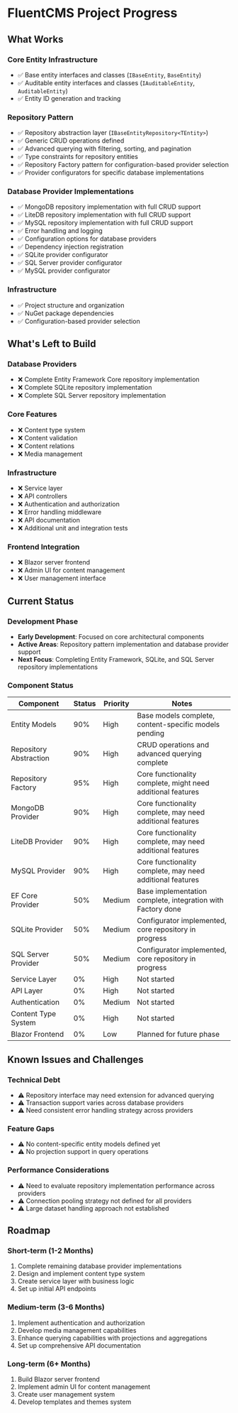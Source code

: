 # FluentCMS Project Progress

## What Works

### Core Entity Infrastructure
- ✅ Base entity interfaces and classes (`IBaseEntity`, `BaseEntity`)
- ✅ Auditable entity interfaces and classes (`IAuditableEntity`, `AuditableEntity`)
- ✅ Entity ID generation and tracking

### Repository Pattern
- ✅ Repository abstraction layer (`IBaseEntityRepository<TEntity>`)
- ✅ Generic CRUD operations defined
- ✅ Advanced querying with filtering, sorting, and pagination
- ✅ Type constraints for repository entities
- ✅ Repository Factory pattern for configuration-based provider selection
- ✅ Provider configurators for specific database implementations

### Database Provider Implementations
- ✅ MongoDB repository implementation with full CRUD support
- ✅ LiteDB repository implementation with full CRUD support
- ✅ MySQL repository implementation with full CRUD support
- ✅ Error handling and logging
- ✅ Configuration options for database providers
- ✅ Dependency injection registration
- ✅ SQLite provider configurator
- ✅ SQL Server provider configurator
- ✅ MySQL provider configurator

### Infrastructure
- ✅ Project structure and organization
- ✅ NuGet package dependencies
- ✅ Configuration-based provider selection

## What's Left to Build

### Database Providers
- ❌ Complete Entity Framework Core repository implementation
- ❌ Complete SQLite repository implementation
- ❌ Complete SQL Server repository implementation

### Core Features
- ❌ Content type system
- ❌ Content validation
- ❌ Content relations
- ❌ Media management

### Infrastructure
- ❌ Service layer
- ❌ API controllers
- ❌ Authentication and authorization
- ❌ Error handling middleware
- ❌ API documentation
- ❌ Additional unit and integration tests

### Frontend Integration
- ❌ Blazor server frontend
- ❌ Admin UI for content management
- ❌ User management interface

## Current Status

### Development Phase
- **Early Development**: Focused on core architectural components
- **Active Areas**: Repository pattern implementation and database provider support
- **Next Focus**: Completing Entity Framework, SQLite, and SQL Server repository implementations

### Component Status

| Component | Status | Priority | Notes |
|-----------|--------|----------|-------|
| Entity Models | 90% | High | Base models complete, content-specific models pending |
| Repository Abstraction | 90% | High | CRUD operations and advanced querying complete |
| Repository Factory | 95% | High | Core functionality complete, might need additional features |
| MongoDB Provider | 90% | High | Core functionality complete, may need additional features |
| LiteDB Provider | 90% | High | Core functionality complete, may need additional features |
| MySQL Provider | 90% | High | Core functionality complete, may need additional features |
| EF Core Provider | 50% | Medium | Base implementation complete, integration with Factory done |
| SQLite Provider | 50% | Medium | Configurator implemented, core repository in progress |
| SQL Server Provider | 50% | Medium | Configurator implemented, core repository in progress |
| Service Layer | 0% | High | Not started |
| API Layer | 0% | High | Not started |
| Authentication | 0% | Medium | Not started |
| Content Type System | 0% | High | Not started |
| Blazor Frontend | 0% | Low | Planned for future phase |

## Known Issues and Challenges

### Technical Debt
- ⚠️ Repository interface may need extension for advanced querying
- ⚠️ Transaction support varies across database providers
- ⚠️ Need consistent error handling strategy across providers

### Feature Gaps
- ⚠️ No content-specific entity models defined yet
- ⚠️ No projection support in query operations

### Performance Considerations
- ⚠️ Need to evaluate repository implementation performance across providers
- ⚠️ Connection pooling strategy not defined for all providers
- ⚠️ Large dataset handling approach not established

## Roadmap

### Short-term (1-2 Months)
1. Complete remaining database provider implementations
2. Design and implement content type system
3. Create service layer with business logic
4. Set up initial API endpoints

### Medium-term (3-6 Months)
1. Implement authentication and authorization
2. Develop media management capabilities
3. Enhance querying capabilities with projections and aggregations
4. Set up comprehensive API documentation

### Long-term (6+ Months)
1. Build Blazor server frontend
2. Implement admin UI for content management
3. Create user management system
4. Develop templates and themes system
